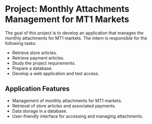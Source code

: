# Project: Monthly Attachments Management for MT1 Markets

The goal of this project is to develop an application that manages the monthly attachments for MT1 markets. The intern is responsible for the following tasks:

- Retrieve store articles.
- Retrieve payment articles.
- Study the project requirements.
- Prepare a database.
- Develop a web application and test access.

## Application Features

- Management of monthly attachments for MT1 markets.
- Retrieval of store articles and associated payments.
- Data storage in a database.
- User-friendly interface for accessing and managing attachments.
